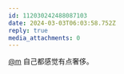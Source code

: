 ```yaml
---
id: 112030242488087103
date: 2024-03-03T06:03:58.752Z
reply: true
media_attachments: 0
---
```


[@m](https://ima.cm/@m) 自己都感觉有点奢侈。

